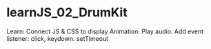 # learnJS_02_DrumKit
Learn: Connect JS &amp; CSS to display Animation. Play audio. Add event listener: click, keydown. setTimeout
